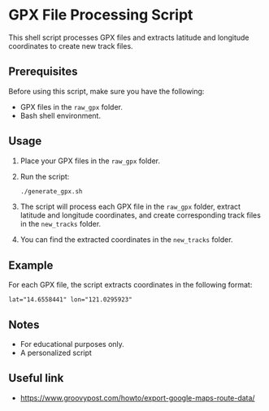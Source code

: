 # GPX File Processing Script

This shell script processes GPX files and extracts latitude and longitude coordinates to create new track files.

## Prerequisites

Before using this script, make sure you have the following:

- GPX files in the `raw_gpx` folder.
- Bash shell environment.

## Usage

1. Place your GPX files in the `raw_gpx` folder.

2. Run the script:

   ```bash
   ./generate_gpx.sh
   ```

3. The script will process each GPX file in the `raw_gpx` folder, extract latitude and longitude coordinates, and create corresponding track files in the `new_tracks` folder.

4. You can find the extracted coordinates in the `new_tracks` folder.

## Example

For each GPX file, the script extracts coordinates in the following format:

```plaintext
lat="14.6558441" lon="121.0295923"
```

## Notes

- For educational purposes only.
- A personalized script


## Useful link

- https://www.groovypost.com/howto/export-google-maps-route-data/
